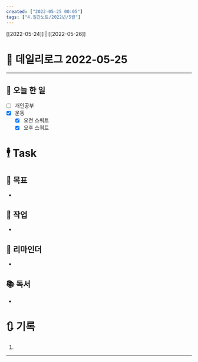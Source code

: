 ```yaml
---
created: ["2022-05-25 00:05"]
tags: ["4.일간노트/2022년/5월"]
---
```


[[2022-05-24]] | [[2022-05-26]]

# 📅 데일리로그  2022-05-25

---
## 🔷 오늘 한 일
- [ ] 개인공부
- [x] 운동
	- [x] 오전 스쿼트
	- [x] 오후 스쿼트

# 🕴 Task
## 🎯 목표
- 

## 🚀 작업
- 

## 📕 리마인더
- 

## 📚 독서
- 

# 🔃 기록
1. 
---

